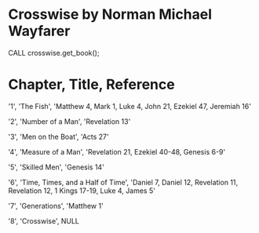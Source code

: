 # Crosswise by Norman Michael Wayfarer

CALL crosswise.get_book();

# Chapter, Title, Reference
'1', 'The Fish', 'Matthew 4, Mark 1, Luke 4, John 21, Ezekiel 47, Jeremiah 16'

'2', 'Number of a Man', 'Revelation 13'

'3', 'Men on the Boat', 'Acts 27'

'4', 'Measure of a Man', 'Revelation 21, Ezekiel 40-48, Genesis 6-9'

'5', 'Skilled Men', 'Genesis 14'

'6', 'Time, Times, and a Half of Time', 'Daniel 7, Daniel 12, Revelation 11, Revelation 12, 1 Kings 17-19, Luke 4, James 5'

'7', 'Generations', 'Matthew 1'

'8', 'Crosswise', NULL
